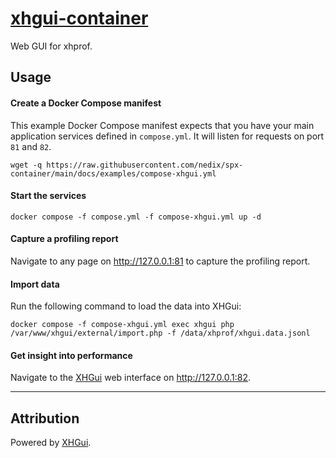 # [xhgui-container](https://github.com/nedix/xhgui-container)

Web GUI for xhprof.

## Usage

#### Create a Docker Compose manifest

This example Docker Compose manifest expects that you have your main application services defined in `compose.yml`.
It will listen for requests on port `81` and `82`.

```shell
wget -q https://raw.githubusercontent.com/nedix/spx-container/main/docs/examples/compose-xhgui.yml
```

#### Start the services

```shell
docker compose -f compose.yml -f compose-xhgui.yml up -d
```

#### Capture a profiling report

Navigate to any page on http://127.0.0.1:81 to capture the profiling report.

#### Import data

Run the following command to load the data into XHGui:

```shell
docker compose -f compose-xhgui.yml exec xhgui php /var/www/xhgui/external/import.php -f /data/xhprof/xhgui.data.jsonl
```

#### Get insight into performance

Navigate to the [XHGui] web interface on http://127.0.0.1:82.

<hr>

## Attribution

Powered by [XHGui].

[XHGui]: https://github.com/perftools/xhgui
